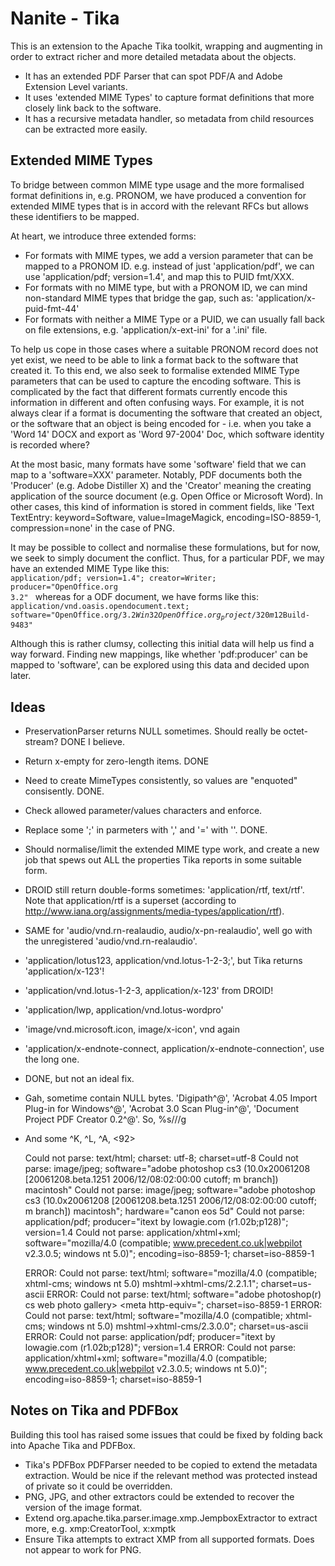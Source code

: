 Nanite - Tika
=============

This is an extension to the Apache Tika toolkit, wrapping and augmenting in order to extract richer and more detailed metadata about the objects.

* It has an extended PDF Parser that can spot PDF/A and Adobe Extension Level variants.
* It uses 'extended MIME Types' to capture format definitions that more closely link back to the software.
* It has a recursive metadata handler, so metadata from child resources can be extracted more easily.

Extended MIME Types
-------------------

To bridge between common MIME type usage and the more formalised format definitions in, e.g. PRONOM, we have produced a convention for extended MIME types that is in accord with the relevant RFCs but allows these identifiers to be mapped.

At heart, we introduce three extended forms:

* For formats with MIME types, we add a version parameter that can be mapped to a PRONOM ID. e.g. instead of just 'application/pdf', we can use 'application/pdf; version=1.4', and map this to PUID fmt/XXX.
* For formats with no MIME type, but with a PRONOM ID, we can mind non-standard MIME types that bridge the gap, such as: 'application/x-puid-fmt-44'
* For formats with neither a MIME Type or a PUID, we can usually fall back on file extensions, e.g. 'application/x-ext-ini' for a '.ini' file.

To help us cope in those cases where a suitable PRONOM record does not yet exist, we need to be able to link a format back to the software that created it. To this end, we also seek to formalise extended MIME Type parameters that can be used to capture the encoding software. This is complicated by the fact that different formats currently encode this information in different and often confusing ways. For example, it is not always clear if a format is documenting the software that created an object, or the software that an object is being encoded for - i.e. when you take a 'Word 14' DOCX and export as 'Word 97-2004' Doc, which software identity is recorded where?

At the most basic, many formats have some 'software' field that we can map to a 'software=XXX' parameter. Notably, PDF documents both the 'Producer' (e.g. Adobe Distiller X) and the 'Creator' meaning the creating application of the source document (e.g. Open Office or Microsoft Word). In other cases, this kind of information is stored in comment fields, like 'Text TextEntry: keyword=Software, value=ImageMagick, encoding=ISO-8859-1, compression=none' in the case of PNG.

It may be possible to collect and normalise these formulations, but for now, we seek to simply document the conflict. Thus, for a particular PDF, we may have an extended MIME Type like this:
<code>
	application/pdf; version=1.4"; creator=Writer; producer="OpenOffice.org 3.2"
</code>
whereas for a ODF document, we have forms like this:
<code>
	application/vnd.oasis.opendocument.text; software="OpenOffice.org/3.2$Win32 OpenOffice.org_project/320m12$Build-9483"
</code>

Although this is rather clumsy, collecting this initial data will help us find a way forward. Finding new mappings, like whether 'pdf:producer' can be mapped to 'software', can be explored using this data and decided upon later.

Ideas
-----

* PreservationParser returns NULL sometimes. Should really be octet-stream? DONE I believe.
* Return x-empty for zero-length items. DONE
* Need to create MimeTypes consistently, so values are "enquoted" consisently. DONE.
* Check allowed parameter/values characters and enforce.
* Replace some ';' in parmeters with ',' and '=' with ''. DONE.
 
* Should normalise/limit the extended MIME type work, and create a new job that spews out ALL the properties Tika reports in some suitable form.

* DROID still return double-forms sometimes: 'application/rtf, text/rtf'. Note that application/rtf is a superset (according to http://www.iana.org/assignments/media-types/application/rtf).
* SAME for 'audio/vnd.rn-realaudio, audio/x-pn-realaudio', well go with the unregistered 'audio/vnd.rn-realaudio'.
* 'application/lotus123, application/vnd.lotus-1-2-3;', but Tika returns 'application/x-123'!
* 'application/vnd.lotus-1-2-3, application/x-123' from DROID!
* 'application/lwp, application/vnd.lotus-wordpro'
* 'image/vnd.microsoft.icon, image/x-icon', vnd again
* 'application/x-endnote-connect, application/x-endnote-connection', use the long one.
* DONE, but not an ideal fix.

* Gah, sometime contain NULL bytes. 'Digipath^@', 'Acrobat 4.05 Import Plug-in for Windows^@', 'Acrobat 3.0 Scan Plug-in^@', 'Document Project PDF Creator 0.2^@'. So, %s/<Ctrl-V><Ctrl-2>//g
* And some ^K, ^L, ^A, <92>

	Could not parse: text/html; charset: utf-8; charset=utf-8
	Could not parse: image/jpeg; software="adobe photoshop cs3 (10.0x20061208 [20061208.beta.1251 2006/12/08:02:00:00 cutoff; m branch])  macintosh"
	Could not parse: image/jpeg; software="adobe photoshop cs3 (10.0x20061208 [20061208.beta.1251 2006/12/08:02:00:00 cutoff; m branch])  macintosh"; hardware="canon eos 5d"
	Could not parse: application/pdf; producer="itext by lowagie.com (r1.02b;p128)"; version=1.4
	Could not parse: application/xhtml+xml; software="mozilla/4.0 (compatible; www.precedent.co.uk|webpilot v2.3.0.5; windows nt 5.0)"; encoding=iso-8859-1; charset=iso-8859-1

	ERROR: Could not parse: text/html; software="mozilla/4.0 (compatible; xhtml-cms; windows nt 5.0) mshtml->xhtml-cms/2.2.1.1"; charset=us-ascii
	ERROR: Could not parse: text/html; software="adobe photoshop(r) cs web photo gallery>  <meta http-equiv="; charset=iso-8859-1
	ERROR: Could not parse: text/html; software="mozilla/4.0 (compatible; xhtml-cms; windows nt 5.0) mshtml->xhtml-cms/2.3.0.0"; charset=us-ascii
	ERROR: Could not parse: application/pdf; producer="itext by lowagie.com (r1.02b;p128)"; version=1.4
	ERROR: Could not parse: application/xhtml+xml; software="mozilla/4.0 (compatible; www.precedent.co.uk|webpilot v2.3.0.5; windows nt 5.0)"; encoding=iso-8859-1; charset=iso-8859-1



Notes on Tika and PDFBox
------------------------

Building this tool has raised some issues that could be fixed by folding back into Apache Tika and PDFBox.

* Tika's PDFBox PDFParser needed to be copied to extend the metadata extraction. Would be nice if the relevant method was protected instead of private so it could be overridden.
* PNG, JPG, and other extractors could be extended to recover the version of the image format.
* Extend org.apache.tika.parser.image.xmp.JempboxExtractor to extract more, e.g. xmp:CreatorTool, x:xmptk
* Ensure Tika attempts to extract XMP from all supported formats. Does not appear to work for PNG.
